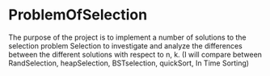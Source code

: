 # ProblemOfSelection
The purpose of the project is to implement a number of solutions to the selection problem Selection to investigate and analyze the differences between the different solutions with respect to n, k. (I will compare between RandSelection, heapSelection, BSTselection, quickSort, In Time Sorting)
